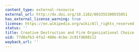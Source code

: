 ```yaml
---
content_type: external-resource
external_url: http://dx.doi.org/10.1162/003355300555051
has_external_license_warning: true
license: https://en.wikipedia.org/wiki/All_rights_reserved
status: ''
title: Creative Destruction and Firm Organizational Choice
uid: 77d0afb3-6fa2-488e-8cbe-2c91fd608112
wayback_url: ''
---
```

